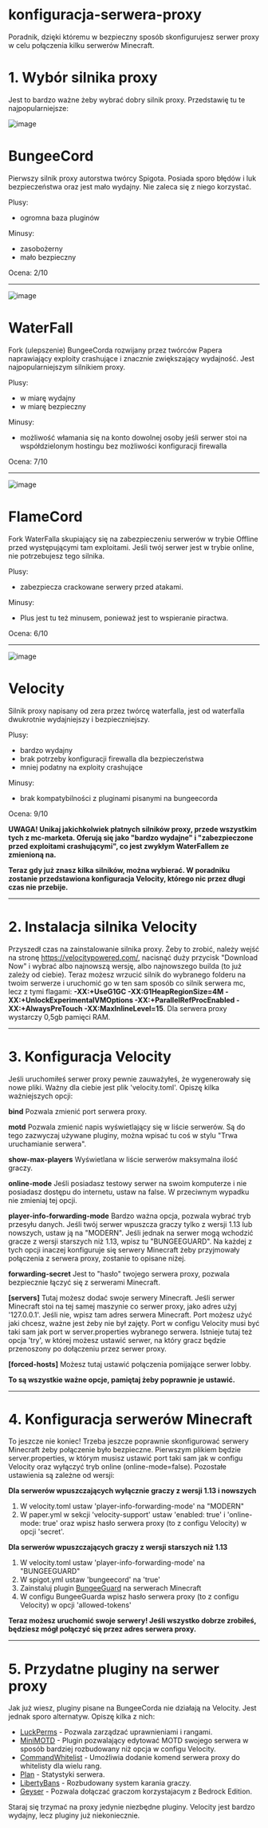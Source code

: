 # konfiguracja-serwera-proxy
Poradnik, dzięki któremu w bezpieczny sposób skonfigurujesz serwer proxy w celu połączenia kilku serwerów Minecraft.

# 1. Wybór silnika proxy
Jest to bardzo ważne żeby wybrać dobry silnik proxy. Przedstawię tu te najpopularniejsze:

![image](https://user-images.githubusercontent.com/84963597/125640159-15744a41-b13d-4154-8da9-fd06e2952d8e.png)
# BungeeCord
Pierwszy silnik proxy autorstwa twórcy Spigota. Posiada sporo błędów i luk bezpieczeństwa oraz jest mało wydajny. Nie zaleca się z niego korzystać.

Plusy:
- ogromna baza pluginów

Minusy:
- zasobożerny
- mało bezpieczny

Ocena: 2/10

------------------------------------------------------------------------------------------------------------

![image](https://user-images.githubusercontent.com/84963597/125652189-f7f2021f-1361-49ca-b8dc-1da09d404adb.png)
# WaterFall
Fork (ulepszenie) BungeeCorda rozwijany przez twórców Papera naprawiający exploity crashujące i znacznie zwiększający wydajność. Jest najpopularniejszym silnikiem proxy.

Plusy:
- w miarę wydajny
- w miarę bezpieczny

Minusy:
- możliwość włamania się na konto dowolnej osoby jeśli serwer stoi na współdzielonym hostingu bez możliwości konfiguracji firewalla

Ocena: 7/10

------------------------------------------------------------------------------------------------------------

![image](https://user-images.githubusercontent.com/84963597/125655554-323699ff-a36a-40a3-9bd1-bb8953e431f4.png)
# FlameCord
Fork WaterFalla skupiający się na zabezpieczeniu serwerów w trybie Offline przed występującymi tam exploitami. Jeśli twój serwer jest w trybie online, nie potrzebujesz tego silnika.

Plusy:
- zabezpiecza crackowane serwery przed atakami.

Minusy:
- Plus jest tu też minusem, ponieważ jest to wspieranie piractwa.

Ocena: 6/10

------------------------------------------------------------------------------------------------------------

![image](https://user-images.githubusercontent.com/84963597/125662115-d2ec1845-0670-4379-91d4-4ab02176a2e4.png)
# Velocity
Silnik proxy napisany od zera przez twórcę waterfalla, jest od waterfalla dwukrotnie wydajniejszy i bezpieczniejszy.

Plusy:
- bardzo wydajny
- brak potrzeby konfiguracji firewalla dla bezpieczeństwa
- mniej podatny na exploity crashujące

Minusy:
- brak kompatybilności z pluginami pisanymi na bungeecorda

Ocena: 9/10

**UWAGA! Unikaj jakichkolwiek płatnych silników proxy, przede wszystkim tych z mc-marketa. Oferują się jako "bardzo wydajne" i "zabezpieczone przed exploitami crashującymi", co jest zwykłym WaterFallem ze zmienioną na.**

**Teraz gdy już znasz kilka silników, można wybierać. W poradniku zostanie przedstawiona konfiguracja Velocity, którego nic przez długi czas nie przebije.**

------------------------------------------------------------------------------------------------------------

# 2. Instalacja silnika Velocity
Przyszedł czas na zainstalowanie silnika proxy. Żeby to zrobić, należy wejść na stronę https://velocitypowered.com/, nacisnąć duży przycisk "Download Now" i wybrać albo najnowszą wersję, albo najnowszego builda (to już zależy od ciebie). Teraz możesz wrzucić silnik do wybranego folderu na twoim serwerze i uruchomić go w ten sam sposób co silnik serwera mc, lecz z tymi flagami: **-XX:+UseG1GC -XX:G1HeapRegionSize=4M -XX:+UnlockExperimentalVMOptions -XX:+ParallelRefProcEnabled -XX:+AlwaysPreTouch -XX:MaxInlineLevel=15**. Dla serwera proxy wystarczy 0,5gb pamięci RAM.

------------------------------------------------------------------------------------------------------------

# 3. Konfiguracja Velocity
Jeśli uruchomiłeś serwer proxy pewnie zauważyłeś, że wygenerowały się nowe pliki. Ważny dla ciebie jest plik 'velocity.toml'. Opiszę kilka ważniejszych opcji:

**bind**
Pozwala zmienić port serwera proxy.

**motd**
Pozwala zmienić napis wyświetlający się w liście serwerów. Są do tego zazwyczaj używane pluginy, można wpisać tu coś w stylu "Trwa uruchamianie serwera".

**show-max-players**
Wyświetlana w liście serwerów maksymalna ilość graczy.

**online-mode**
Jeśli posiadasz testowy serwer na swoim komputerze i nie posiadasz dostępu do internetu, ustaw na false. W przeciwnym wypadku nie zmieniaj tej opcji.

**player-info-forwarding-mode**
Bardzo ważna opcja, pozwala wybrać tryb przesyłu danych. Jeśli twój serwer wpuszcza graczy tylko z wersji 1.13 lub nowszych, ustaw ją na "MODERN". Jeśli jednak na serwer mogą wchodzić gracze z wersji starszych niż 1.13, wpisz tu "BUNGEEGUARD". Na każdej z tych opcji inaczej konfiguruje się serwery Minecraft żeby przyjmowały połączenia z serwera proxy, zostanie to opisane niżej.

**forwarding-secret**
Jest to "hasło" twojego serwera proxy, pozwala bezpiecznie łączyć się z serwerami Minecraft.

**[servers]**
Tutaj możesz dodać swoje serwery Minecraft. Jeśli serwer Minecraft stoi na tej samej maszynie co serwer proxy, jako adres użyj '127.0.0.1'. Jeśli nie, wpisz tam adres serwera Minecraft. Port możesz użyć jaki chcesz, ważne jest żeby nie był zajęty. Port w configu Velocity musi być taki sam jak port w server.properties wybranego serwera. Istnieje tutaj też opcja 'try', w której możesz ustawić serwer, na który gracz będzie przenoszony po dołączeniu przez serwer proxy.

**[forced-hosts]**
Możesz tutaj ustawić połączenia pomijające serwer lobby.

**To są wszystkie ważne opcje, pamiętaj żeby poprawnie je ustawić.**

------------------------------------------------------------------------------------------------------------

# 4. Konfiguracja serwerów Minecraft
To jeszcze nie koniec! Trzeba jeszcze poprawnie skonfigurować serwery Minecraft żeby połączenie było bezpieczne. Pierwszym plikiem będzie server.properties, w którym musisz ustawić port taki sam jak w configu Velocity oraz wyłączyć tryb online (online-mode=false). Pozostałe ustawienia są zależne od wersji:

**Dla serwerów wpuszczających wyłącznie graczy z wersji 1.13 i nowszych**
1. W velocity.toml ustaw 'player-info-forwarding-mode' na "MODERN"
2. W paper.yml w sekcji 'velocity-support' ustaw 'enabled: true' i 'online-mode: true' oraz wpisz hasło serwera proxy (to z configu Velocity) w opcji 'secret'.

**Dla serwerów wpuszczających graczy z wersji starszych niż 1.13**
1. W velocity.toml ustaw 'player-info-forwarding-mode' na "BUNGEEGUARD"
2. W spigot.yml ustaw 'bungeecord' na 'true'
3. Zainstaluj plugin [BungeeGuard](https://www.spigotmc.org/resources/bungeeguard.79601/) na serwerach Minecraft
4. W configu BungeeGuarda wpisz hasło serwera proxy (to z configu Velocity) w opcji 'allowed-tokens'


**Teraz możesz uruchomić swoje serwery! Jeśli wszystko dobrze zrobiłeś, będziesz mógł połączyć się przez adres serwera proxy.**

------------------------------------------------------------------------------------------------------------

# 5. Przydatne pluginy na serwer proxy
Jak już wiesz, pluginy pisane na BungeeCorda nie działają na Velocity. Jest jednak sporo alternatyw. Opiszę kilka z nich:
- [LuckPerms](https://luckperms.net/) - Pozwala zarządzać uprawnieniami i rangami.
- [MiniMOTD](https://www.spigotmc.org/resources/minimotd-server-list-motd-plugin-with-rgb-gradients.81254/) - Plugin pozwalający edytować MOTD swojego serwera w sposób bardziej rozbudowany niż opcja w configu Velocity.
- [CommandWhitelist](https://www.spigotmc.org/resources/commandwhitelist-spigot-waterfall-velocity.81326/) - Umożliwia dodanie komend serwera proxy do whitelisty dla wielu rang.
- [Plan](https://www.spigotmc.org/resources/plan-player-analytics.32536/) - Statystyki serwera.
- [LibertyBans](https://www.spigotmc.org/resources/libertybans.81063/) - Rozbudowany system karania graczy.
- [Geyser](https://geysermc.org/) - Pozwala dołączać graczom korzystajacym z Bedrock Edition.

Staraj się trzymać na proxy jedynie niezbędne pluginy. Velocity jest bardzo wydajny, lecz pluginy już niekoniecznie.

